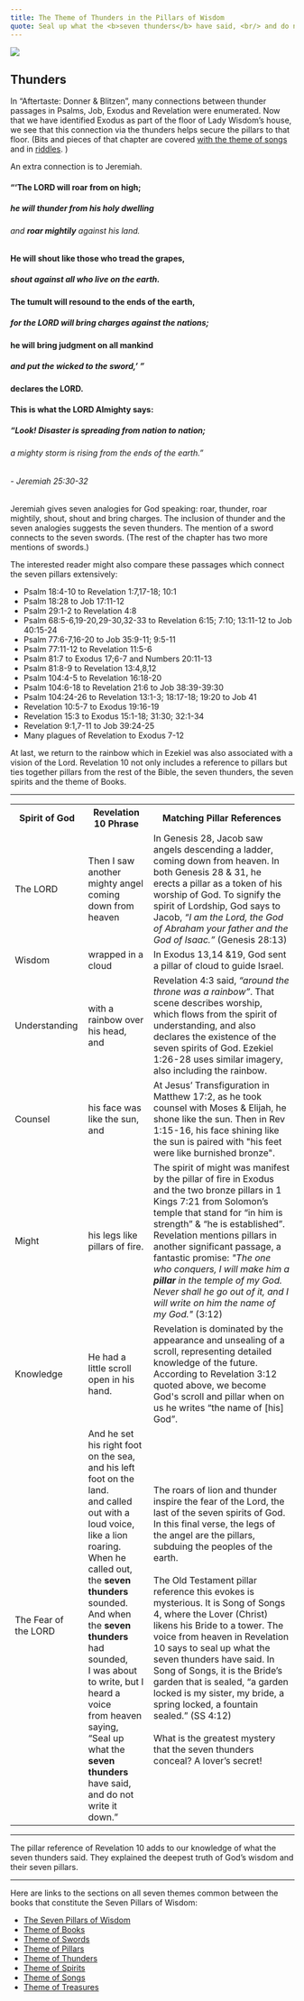 ```yaml
---
title: The Theme of Thunders in the Pillars of Wisdom
quote: Seal up what the <b>seven thunders</b> have said, <br/> and do not write it down. <br/> - Revelation 10:4b
---
```


<img class="center" src="images/lightning-scroll.png" />

## Thunders

In “Aftertaste: Donner & Blitzen”, many connections between thunder passages in Psalms, Job, Exodus and
Revelation were enumerated. Now that we have identified Exodus as part of the floor of Lady Wisdom’s house, we see
that this connection via the thunders helps secure the pillars to that floor. 
(Bits and pieces of that chapter are covered [with the theme of songs](./theme-of-songs.html) and in [riddles](./riddles.html).  )

An extra connection is to Jeremiah.

#### “‘The LORD will **roar** from on high;
##### he will **thunder** from his holy dwelling
###### and **roar mightily** against his land.
#### He will **shout** like those who tread the grapes,
##### **shout** against all who live on the earth.
#### The **tumult will resound** to the ends of the earth,
##### for the LORD will **bring charges** against the nations;
#### he will bring judgment on all mankind
##### and put the wicked to the **sword**,’ ”
#### declares the LORD.
#### This is what the LORD Almighty says:
##### “Look! Disaster is spreading from nation to nation;
###### a mighty storm is rising from the ends of the earth.”
###### - Jeremiah 25:30-32

Jeremiah gives seven analogies for God speaking: roar,
thunder, roar mightily, shout, shout and bring charges. The
inclusion of thunder and the seven analogies suggests the
seven thunders. The mention of a sword connects to the
seven swords. (The rest of the chapter has two more mentions of swords.)

The interested reader might also compare these passages which connect the seven pillars extensively:

  - Psalm 18:4-10 to Revelation 1:7,17-18; 10:1
  - Psalm 18:28 to Job 17:11-12
  - Psalm 29:1-2 to Revelation 4:8
  - Psalm 68:5-6,19-20,29-30,32-33 to Revelation 6:15; 7:10; 13:11-12 to Job 40:15-24
  - Psalm 77:6-7,16-20 to Job 35:9-11; 9:5-11
  - Psalm 77:11-12 to Revelation 11:5-6
  - Psalm 81:7 to Exodus 17;6-7 and Numbers 20:11-13
  - Psalm 81:8-9 to Revelation 13:4,8,12
  - Psalm 104:4-5 to Revelation 16:18-20
  - Psalm 104:6-18 to Revelation 21:6 to Job 38:39-39:30
  - Psalm 104:24-26 to Revelation 13:1-3; 18:17-18; 19:20 to Job 41
  - Revelation 10:5-7 to Exodus 19:16-19
  - Revelation 15:3 to Exodus 15:1-18; 31:30; 32:1-34
  - Revelation 9:1,7-11 to Job 39:24-25
  - Many plagues of Revelation to Exodus 7-12

At last, we return to the rainbow which in Ezekiel was
also associated with a vision of the Lord. Revelation 10 not
only includes a reference to pillars but ties together pillars
from the rest of the Bible, the seven thunders, the seven
spirits and the theme of Books.

<hr/>

<table class="revelation10">
  <tr>
    <th>Spirit of God</th>
    <th>Revelation 10 Phrase</th>
    <th>Matching Pillar References</th>
  </tr>
  <tr>
    <td>The LORD</td>
    <td>Then I saw another mighty angel coming down from heaven</td>
    <td>
        In Genesis 28, Jacob saw angels descending a
        ladder, coming down from heaven. In both Genesis
        28 & 31, he erects a pillar as a token of his worship
        of God. To signify the spirit of Lordship, God says
        to Jacob, <i>“I am the Lord, the God of Abraham your father and the God of Isaac.”</i> (Genesis 28:13)
    </td>
  </tr>
  <tr>
    <td>Wisdom</td>
    <td>wrapped in a cloud</td>
    <td>
        In Exodus 13,14 &19, God sent a pillar of cloud to guide Israel.
    </td>
  </tr>
  <tr>
    <td>Understanding</td>
    <td>with a rainbow over his head, and</td>
    <td>
        Revelation 4:3 said, <i>“around the throne was a rainbow”</i>. 
        That scene describes worship, which
        flows from the spirit of understanding, and also
        declares the existence of the seven spirits of God.
        Ezekiel 1:26-28 uses similar imagery, also including
        the rainbow.
    </td>
  </tr>
  <tr>
    <td>Counsel</td>
    <td>his face was like the sun, and</td>
    <td>
        At Jesus’ Transfiguration in Matthew 17:2, as he
        took counsel with Moses & Elijah, he shone like the
        sun. Then in Rev 1:15-16, his face shining like the
        sun is paired with "his feet were like burnished
        bronze".
    </td>
  </tr>
  <tr>
    <td>Might</td>
    <td>his legs like pillars of fire.</td>
    <td>
        The spirit of might was manifest by the pillar of fire
        in Exodus and the two bronze pillars in 1 Kings
        7:21 from Solomon’s temple that stand for “in him
        is strength” & “he is established”. 
        <br/>
        Revelation mentions pillars in another significant
        passage, a fantastic promise: 
        <i>"The one who conquers, I will make him a <b>pillar</b> in the temple of my God.
        Never shall he go out of it, and I will write on him the name of my God."</i> (3:12)
    </td>
  </tr>
  <tr>
    <td>Knowledge</td>
    <td>He had a little scroll open in his hand.</td>
    <td>
        Revelation is dominated by the appearance and
        unsealing of a scroll, representing detailed
        knowledge of the future. According to Revelation
        3:12 quoted above, we become God's scroll and
        pillar when on us he writes “the name of [his] God”.
    </td>
  </tr>
  <tr>
    <td>The Fear of the LORD</td>
    <td>
        And he set his right foot on the sea, <br/>
        and his left foot on the land. <br/>
        and called out with a loud voice, <br/>
        like a lion roaring. <br/>
        When he called out, <br/>
        the <b>seven thunders</b> sounded. <br/>
        And when the <b>seven thunders</b> had sounded, <br/>
        I was about to write, but I heard a voice <br/>
        from heaven saying, <br/>
        “Seal up what the <b>seven thunders</b> have said, <br/>
        and do not write it down.”
    </td>
    <td>
        The roars of lion and thunder inspire the fear of the
        Lord, the last of the seven spirits of God. In this
        final verse, the legs of the angel are the pillars,
        subduing the peoples of the earth.
        <br/><br/>
        The Old Testament pillar reference this evokes is
        mysterious. It is Song of Songs 4, where the Lover
        (Christ) likens his Bride to a tower. The voice from
        heaven in Revelation 10 says to seal up what the
        seven thunders have said. In Song of Songs, it is the
        Bride’s garden that is sealed, “a garden locked is my
        sister, my bride, a spring locked, a fountain sealed.”
        (SS 4:12)
        <br/><br/>
        What is the greatest mystery that the seven thunders
        conceal? A lover’s secret!
    </td>
  </tr>
</table>

<hr/>

The pillar reference of Revelation 10 adds to our
knowledge of what the seven thunders said. They explained
the deepest truth of God’s wisdom and their seven pillars.

<hr/>

Here are links to the sections on all seven themes common between the books that constitute the Seven Pillars of Wisdom:

  - [The Seven Pillars of Wisdom](./seven-pillars-of-wisdom.html)
  - [Theme of Books](./theme-of-books.html)
  - [Theme of Swords](./theme-of-swords.html)
  - [Theme of Pillars](./theme-of-pillars.html)
  - [Theme of Thunders](./theme-of-thunders.html)
  - [Theme of Spirits](./theme-of-spirits.html)
  - [Theme of Songs](./theme-of-songs.html)
  - [Theme of Treasures](./theme-of-treasures.html)
